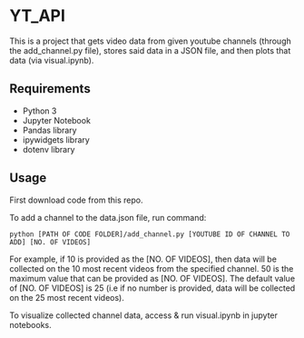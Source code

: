 # YT_API

This is a project that gets video data from given youtube channels (through the add_channel.py file), stores said data in a JSON file, and then plots that data (via visual.ipynb).

## Requirements

- Python 3
- Jupyter Notebook
- Pandas library
- ipywidgets library
- dotenv library

## Usage

First download code from this repo.

To add a channel to the data.json file, run command:

`python [PATH OF CODE FOLDER]/add_channel.py [YOUTUBE ID OF CHANNEL TO ADD] [NO. OF VIDEOS]`

For example, if 10 is provided as the [NO. OF VIDEOS], then data will be collected on the 10 most recent videos from the specified channel.
50 is the maximum value that can be provided as [NO. OF VIDEOS].
The default value of [NO. OF VIDEOS] is 25 (i.e if no number is provided, data will be collected on the 25 most recent videos).

To visualize collected channel data, access & run visual.ipynb in jupyter notebooks.
